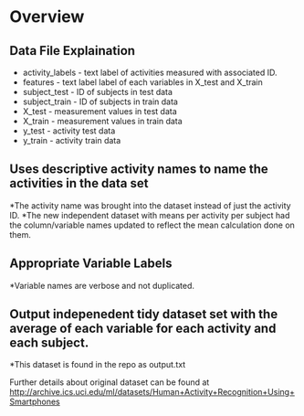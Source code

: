 Overview
==========
## Data File Explaination
* activity_labels - text label of activities measured with associated ID. 
* features - text label label of each variables in X_test and X_train
* subject_test - ID of subjects in test data
* subject_train - ID of subjects in train data
* X_test - measurement values in test data
* X_train - measurement values in train data
* y_test - activity test data
* y_train - activity train data

## Uses descriptive activity names to name the activities in the data set
*The activity name was brought into the dataset instead of just the activity ID.
*The new independent dataset with means per activity per subject had the column/variable names updated to reflect the mean calculation done on them.

## Appropriate Variable Labels 
*Variable names are verbose and not duplicated.

## Output indepenedent tidy dataset set with the average of each variable for each activity and each subject. 
*This dataset is found in the repo as output.txt



Further details about original dataset can be found at http://archive.ics.uci.edu/ml/datasets/Human+Activity+Recognition+Using+Smartphones